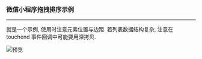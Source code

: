 ### 微信小程序拖拽排序示例

---

就是一个示例, 使用时注意元素位置与边距. 若列表数据结构复杂, 注意在 touchend 事件回调中可能要用深拷贝.

![预览](screenshot.gif)

